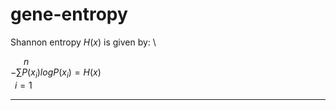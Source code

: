 # gene-entropy

Shannon entropy $H(x)$ is given by: \

&emsp;&ensp;$n$\
$-\sum P(x_i) log P(x_i) = H(x)$  \
&ensp;$i=1$

-----------------------------


